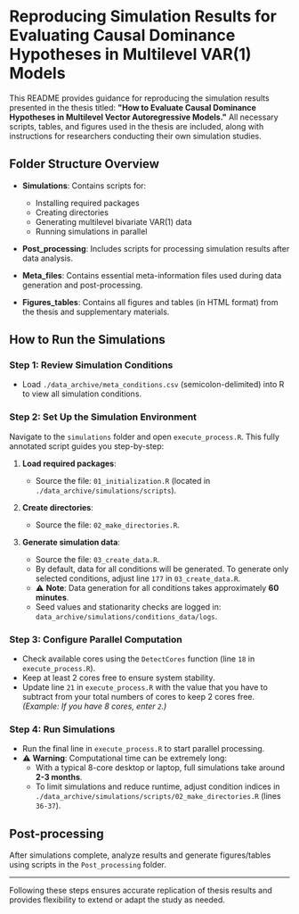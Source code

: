 # Reproducing Simulation Results for Evaluating Causal Dominance Hypotheses in Multilevel VAR(1) Models

This README provides guidance for reproducing the simulation results presented in the thesis titled: **"How to Evaluate Causal Dominance Hypotheses in Multilevel Vector Autoregressive Models."** All necessary scripts, tables, and figures used in the thesis are included, along with instructions for researchers conducting their own simulation studies.

## Folder Structure Overview

- **Simulations**: Contains scripts for:
  - Installing required packages
  - Creating directories
  - Generating multilevel bivariate VAR(1) data
  - Running simulations in parallel

- **Post_processing**: Includes scripts for processing simulation results after data analysis.

- **Meta_files**: Contains essential meta-information files used during data generation and post-processing.

- **Figures_tables**: Contains all figures and tables (in HTML format) from the thesis and supplementary materials.

## How to Run the Simulations

### Step 1: Review Simulation Conditions

- Load `./data_archive/meta_conditions.csv` (semicolon-delimited) into R to view all simulation conditions.

### Step 2: Set Up the Simulation Environment

Navigate to the `simulations` folder and open `execute_process.R`. This fully annotated script guides you step-by-step:

1. **Load required packages**:
   - Source the file: `01_initialization.R` (located in `./data_archive/simulations/scripts`).

2. **Create directories**:
   - Source the file: `02_make_directories.R`.

3. **Generate simulation data**:
   - Source the file: `03_create_data.R`.
   - By default, data for all conditions will be generated. To generate only selected conditions, adjust line `177` in `03_create_data.R`.
   - ⚠️ **Note**: Data generation for all conditions takes approximately **60 minutes**.
   - Seed values and stationarity checks are logged in:  
     `data_archive/simulations/conditions_data/logs`.

### Step 3: Configure Parallel Computation

- Check available cores using the `DetectCores` function (line `18` in `execute_process.R`).
- Keep at least 2 cores free to ensure system stability.
- Update line `21` in `execute_process.R` with the value that you have to subtract from your total numbers of cores to keep 2 cores free.  
  *(Example: If you have 8 cores, enter `2`.)*

### Step 4: Run Simulations

- Run the final line in `execute_process.R` to start parallel processing.
- ⚠️ **Warning**: Computational time can be extremely long:
  - With a typical 8-core desktop or laptop, full simulations take around **2-3 months**.
  - To limit simulations and reduce runtime, adjust condition indices in  
    `./data_archive/simulations/scripts/02_make_directories.R` (lines `36-37`).

## Post-processing

After simulations complete, analyze results and generate figures/tables using scripts in the `Post_processing` folder.

---

Following these steps ensures accurate replication of thesis results and provides flexibility to extend or adapt the study as needed.
